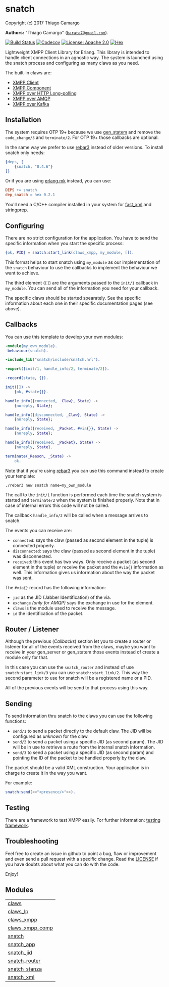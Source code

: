 

# snatch #

Copyright (c) 2017 Thiago Camargo

__Authors:__ "Thiago Camargo" ([`barata7@gmail.com`](mailto:barata7@gmail.com)).

[![Build Status](https://img.shields.io/travis/snatch-xmpp/snatch/master.svg)](https://travis-ci.org/snatch-xmpp/snatch)
[![Codecov](https://img.shields.io/codecov/c/github/snatch-xmpp/snatch.svg)](https://codecov.io/gh/snatch-xmpp/snatch)
[![License: Apache 2.0](https://img.shields.io/github/license/snatch-xmpp/snatch.svg)](https://raw.githubusercontent.com/snatch-xmpp/snatch/master/LICENSE)
[![Hex](https://img.shields.io/hexpm/v/snatch.svg)](https://hex.pm/packages/snatch)

Lightweight XMPP Client Library for Erlang. This library is intended to handle client connections in an agnostic way. The system is launched using the snatch process and configuring as many claws as you need.

The built-in claws are:

- [XMPP Client](http://github.com/snatch-xmpp/snatch/blob/master/doc/how-to/claws_xmpp.md)
- [XMPP Component](http://github.com/snatch-xmpp/snatch/blob/master/doc/how-to/claws_xmpp_comp.md)
- [XMPP over HTTP Long-polling](http://github.com/snatch-xmpp/snatch/blob/master/doc/how-to/claws_lp.md)
- [XMPP over AMQP](https://github.com/snatch-xmpp/claws_rabbitmq)
- [XMPP over Kafka](https://github.com/snatch-xmpp/claws_kafka)

Installation
------------

The system requires OTP 19+ because we use [gen_statem](http://erlang.org/doc/design_principles/statem) and remove the `code_change/3` and `terminate/2`. For OTP 19+ those callbacks are optional.

In the same way we prefer to use [rebar3](http://www.rebar3.org) instead of older versions. To install snatch only needs:

```erlang
{deps, [
    {snatch, "0.4.6"}
]}
```

Or if you are using [erlang.mk](https://erlang.mk) instead, you can use:

```Makefile
DEPS += snatch
dep_snatch = hex 0.2.1
```

You'll need a C/C++ compiler installed in your system for [fast_xml](https://github.com/processone/fast_xml) and [stringprep](https://github.com/processone/stringprep).

Configuring
-----------

There are no strict configuration for the application. You have to send the specific information when you start the specific process:

```erlang
{ok, PID} = snatch:start_link(claws_xmpp, my_module, []).
```

This format helps to start snatch using `my_module` as our implementation of the `snatch` behaviour to use the callbacks to implement the behaviour we want to achieve.

The third element (`[]`) are the arguments passed to the `init/1` callback in `my_module`. You can send all of the information you need for your callback.

The specific claws should be started spearately. See the specific information about each one in their specific documentation pages (see above).

Callbacks
---------

You can use this template to develop your own modules:

```erlang
-module(my_own_module).
-behaviour(snatch).

-include_lib("snatch/include/snatch.hrl").

-export([init/1, handle_info/2, terminate/2]).

-record(state, {}).

init([]) ->
    {ok, #state{}}.

handle_info({connected, _Claw}, State) ->
    {noreply, State};

handle_info({disconnected, _Claw}, State) ->
    {noreply, State};

handle_info({received, _Packet, #via{}}, State) ->
    {noreply, State};

handle_info({received, _Packet}, State) ->
    {noreply, State}.

terminate(_Reason, _State) ->
    ok.
```

Note that if you're using [rebar3](https://rebar3.org) you can use this command instead to create your template:

```
./rebar3 new snatch name=my_own_module
```

The call to the `init/1` function is performed each time the snatch system is started and `terminate/2` when the system is finished properly. Note that in case of internal errors this code will not be called.

The callback `handle_info/2` will be called when a message arrives to snatch.

The events you can receive are:

- `connected`: says the claw (passed as second element in the tuple) is connected properly.
- `disconnected`: says the claw (passed as second element in the tuple) was disconnected.
- `received`: this event has two ways. Only receive a packet (as second element in the tuple) or receive the packet and the `#via{}` information as well. This information gives us information about the way the packet was sent.

The `#via{}` record has the following information:

- `jid` as the JID (Jabber Identification) of the via.
- `exchange` *(only for AMQP)* says the exchange in use for the element.
- `claws` is the module used to receive the message.
- `id` the identification of the packet.

Router / Listener
-----------------

Although the previous (*Callbacks*) section let you to create a router or listener for all of the events received from the claws, maybe you want to receive in your gen_server or gen_statem those events instead of create a module only for that.

In this case you can use the `snatch_router` and instead of use `snatch:start_link/3` you can use `snatch:start_link/2`. This way the second parameter to use for snatch will be a registered name or a PID.

All of the previous events will be send to that process using this way.

Sending
-------

To send information thru snatch to the claws you can use the following functions:

- `send/1` to send a packet directly to the default claw. The JID will be configured as *unknown* for the claw.
- `send/2` to send a packet using a specific JID (as second param). The JID will be in use to retrieve a route from the internal snatch information.
- `send/3` to send a packet using a specific JID (as second param) and pointing the ID of the packet to be handled properly by the claw.

The packet should be a valid XML construction. Your application is in charge to create it in the way you want.

For example:

```erlang
snatch:send(<<"<presence/>">>).
```

Testing
-------

There are a framework to test XMPP easily. For further information: [testing framework](https://github.com/snatch-xmpp/snatch_test_framework).

Troubleshooting
---------------

Feel free to create an issue in github to point a bug, flaw or improvement and even send a pull request with a specific change. Read the [LICENSE](http://github.com/snatch-xmpp/snatch/blob/master/doc/LICENSE) if you have doubts about what you can do with the code.

Enjoy!


## Modules ##


<table width="100%" border="0" summary="list of modules">
<tr><td><a href="http://github.com/snatch-xmpp/snatch/blob/master/doc/claws.md" class="module">claws</a></td></tr>
<tr><td><a href="http://github.com/snatch-xmpp/snatch/blob/master/doc/claws_lp.md" class="module">claws_lp</a></td></tr>
<tr><td><a href="http://github.com/snatch-xmpp/snatch/blob/master/doc/claws_xmpp.md" class="module">claws_xmpp</a></td></tr>
<tr><td><a href="http://github.com/snatch-xmpp/snatch/blob/master/doc/claws_xmpp_comp.md" class="module">claws_xmpp_comp</a></td></tr>
<tr><td><a href="http://github.com/snatch-xmpp/snatch/blob/master/doc/snatch.md" class="module">snatch</a></td></tr>
<tr><td><a href="http://github.com/snatch-xmpp/snatch/blob/master/doc/snatch_app.md" class="module">snatch_app</a></td></tr>
<tr><td><a href="http://github.com/snatch-xmpp/snatch/blob/master/doc/snatch_jid.md" class="module">snatch_jid</a></td></tr>
<tr><td><a href="http://github.com/snatch-xmpp/snatch/blob/master/doc/snatch_router.md" class="module">snatch_router</a></td></tr>
<tr><td><a href="http://github.com/snatch-xmpp/snatch/blob/master/doc/snatch_stanza.md" class="module">snatch_stanza</a></td></tr>
<tr><td><a href="http://github.com/snatch-xmpp/snatch/blob/master/doc/snatch_xml.md" class="module">snatch_xml</a></td></tr></table>

